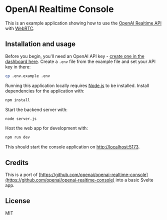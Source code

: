 # OpenAI Realtime Console

This is an example application showing how to use the [OpenAI Realtime API](https://platform.openai.com/docs/guides/realtime) with [WebRTC](https://platform.openai.com/docs/guides/realtime-webrtc).

## Installation and usage

Before you begin, you'll need an OpenAI API key - [create one in the dashboard here](https://platform.openai.com/settings/api-keys). Create a `.env` file from the example file and set your API key in there:

```bash
cp .env.example .env
```

Running this application locally requires [Node.js](https://nodejs.org/) to be installed. Install dependencies for the application with:

```bash
npm install
```

Start the backend server with:

```bash
node server.js
```

Host the web app for development with:

```bash
npm run dev
```

This should start the console application on [http://localhost:5173](http://localhost:5173).

## Credits

This is a port of [https://github.com/openai/openai-realtime-console](https://github.com/openai/openai-realtime-console) into a basic Svelte app.

## License

MIT

